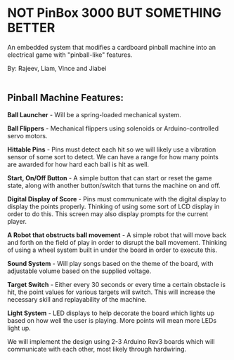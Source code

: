 # NOT PinBox 3000 BUT SOMETHING BETTER
An embedded system that modifies a cardboard pinball machine into an electrical game with "pinball-like" features. <br>

By: Rajeev, Liam, Vince and Jiabei <br><br>

## Pinball Machine Features:

**Ball Launcher** - Will be a spring-loaded mechanical system.

**Ball Flippers** -  Mechanical flippers using solenoids or Arduino-controlled servo motors.

**Hittable Pins** - Pins must detect each hit so we will likely use a vibration sensor of some sort to detect. We can have a range for how many points are awarded for how hard each ball is hit as well.

**Start, On/Off Button** - A simple button that can start or reset the game state, along with another button/switch that turns the machine on and off.

**Digital Display of Score** - Pins must communicate with the digital display to display the points properly. Thinking of using some sort of LCD display in order to do this. This screen may also display prompts for the current player.

**A Robot that obstructs ball movement** - A simple robot that will move back and forth on the field of play in order to disrupt the ball movement. Thinking of using a wheel system built in under the board in order to execute this. 

**Sound System** - Will play songs based on the theme of the board, with adjustable volume based on the supplied voltage.

**Target Switch** - Either every 30 seconds or every time a certain obstacle is hit, the point values for various targets will switch. This will increase the necessary skill and replayability of the machine.

**Light System** - LED displays to help decorate the board which lights up based on how well the user is playing. More points will mean more LEDs light up. 

We will implement the design using 2-3 Arduino Rev3 boards which will communicate with each other, most likely through hardwiring.

